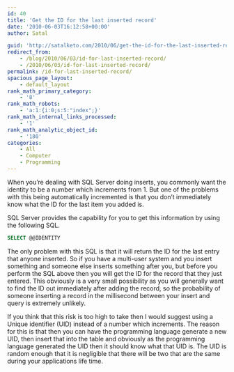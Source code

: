 ```yaml
---
id: 40
title: 'Get the ID for the last inserted record'
date: '2010-06-03T16:12:58+00:00'
author: Satal

guid: 'http://satalketo.com/2010/06/get-the-id-for-the-last-inserted-record/'
redirect_from:
    - /blog/2010/06/03/id-for-last-inserted-record/
    - /2010/06/03/id-for-last-inserted-record/
permalink: /id-for-last-inserted-record/
spacious_page_layout:
    - default_layout
rank_math_primary_category:
    - '8'
rank_math_robots:
    - 'a:1:{i:0;s:5:"index";}'
rank_math_internal_links_processed:
    - '1'
rank_math_analytic_object_id:
    - '180'
categories:
    - All
    - Computer
    - Programming
---
```


When you’re dealing with SQL Server doing inserts, you commonly want the identity to be a number which increments from 1. But one of the problems with this being automatically incremented is that you don’t immediately know what the ID for the last item you added is.

SQL Server provides the capability for you to get this information by using the following SQL.

```sql
SELECT @@IDENTITY
```

The only problem with this SQL is that it will return the ID for the last entry that anyone inserted. So if you have a multi-user system and you insert something and someone else inserts something after you, but before you perform the SQL above then you will get the ID for the record that they just entered. This obviously is a very small possibility as you will generally want to find the ID out immediately after adding the record, so the probability of someone inserting a record in the millisecond between your insert and query is extremely unlikely.

If you think that this risk is too high to take then I would suggest using a Unique identifier (UID) instead of a number which increments. The reason for this is that then you can have the programming language generate a new UID, then insert that into the table and obviously as the programming language generated the UID then it should know what that UID is. The UID is random enough that it is negligible that there will be two that are the same during your applications life time.